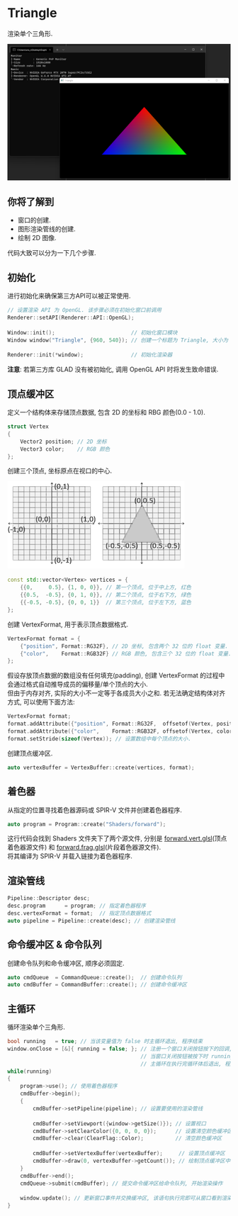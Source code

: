 # Triangle

渲染单个三角形.  

<p align="center"><img src="Assets/screenshot.png"/></p>

## 你将了解到

- 窗口的创建.
- 图形渲染管线的创建.
- 绘制 2D 图像.

代码大致可以分为一下几个步骤.  

## 初始化

进行初始化来确保第三方API可以被正常使用.  

```cpp
// 设置渲染 API 为 OpenGL. 该步骤必须在初始化窗口前调用
Renderer::setAPI(Renderer::API::OpenGL);

Window::init();                        // 初始化窗口模块
Window window("Triangle", {960, 540}); // 创建一个标题为 Triangle, 大小为 960x540 像素的窗口

Renderer::init(*window);               // 初始化渲染器
```

**注意**: 若第三方库 GLAD 没有被初始化, 调用 OpenGL API 时将发生致命错误.  

## 顶点缓冲区

定义一个结构体来存储顶点数据, 包含 2D 的坐标和 RBG 颜色(0.0 - 1.0).  

```cpp
struct Vertex
{
    Vector2 position; // 2D 坐标
    Vector3 color;    // RGB 颜色
};
```

创建三个顶点, 坐标原点在视口的中心.  

![坐标系](Assets/coordinates.png)  

```cpp
const std::vector<Vertex> vertices = {
    {{0,     0.5}, {1, 0, 0}}, // 第一个顶点, 位于中上方, 红色
    {{0.5,  -0.5}, {0, 1, 0}}, // 第二个顶点, 位于右下方, 绿色
    {{-0.5, -0.5}, {0, 0, 1}}  // 第三个顶点, 位于左下方, 蓝色
};
```

创建 VertexFormat, 用于表示顶点数据格式.  

```cpp
VertexFormat format = {
    {"position", Format::RG32F}, // 2D 坐标, 包含两个 32 位的 float 变量.
    {"color",    Format::RGB32F} // RGB 颜色, 包含三个 32 位的 float 变量.
};
```

假设存放顶点数据的数组没有任何填充(padding), 创建 VertexFormat 的过程中会通过格式自动推导成员的偏移量/单个顶点的大小.  
但由于内存对齐, 实际的大小不一定等于各成员大小之和. 若无法确定结构体对齐方式, 可以使用下面方法:  

```cpp
VertexFormat format;
format.addAttribute({"position", Format::RG32F,  offsetof(Vertex, position)});
format.addAttribute({"color",    Format::RGB32F, offsetof(Vertex, color)});
format.setStride(sizeof(Vertex)); // 设置数组中每个顶点的大小.
```

创建顶点缓冲区.  

```cpp
auto vertexBuffer = VertexBuffer::create(vertices, format);
```

## 着色器

从指定的位置寻找着色器源码或 SPIR-V 文件并创建着色器程序.  

```cpp
auto program = Program::create("Shaders/forward");
```

这行代码会找到 Shaders 文件夹下了两个源文件, 分别是 [forward.vert.glsl](Shaders/forward.vert.glsl)(顶点着色器源文件) 和 [forward.frag.glsl](Shaders/forward.frag.glsl)(片段着色器源文件).  
将其编译为 SPIR-V 并载入链接为着色器程序.  

## 渲染管线

```cpp
Pipeline::Descriptor desc;
desc.program      = program; // 指定着色器程序
desc.vertexFormat = format;  // 指定顶点数据格式
auto pipeline = Pipeline::create(desc); // 创建渲染管线
```

## 命令缓冲区 & 命令队列

创建命令队列和命令缓冲区, 顺序必须固定.  

```cpp
auto cmdQueue  = CommandQueue::create();  // 创建命令队列
auto cmdBuffer = CommandBuffer::create(); // 创建命令缓冲区
```

## 主循环

循环渲染单个三角形.  

```cpp
bool running   = true; // 当该变量值为 false 时主循环退出, 程序结束
window.onClose = [&]{ running = false; }; // 注册一个窗口关闭按钮按下的回调,
                                          // 当窗口关闭按钮被按下时 running 的值变为 false,
                                          // 主循环在执行完循环体后退出, 程序结束
while(running)
{
    program->use(); // 使用着色器程序
    cmdBuffer->begin();
    {
        cmdBuffer->setPipeline(pipeline); // 设置要使用的渲染管线

        cmdBuffer->setViewport({window->getSize()}); // 设置视口
        cmdBuffer->setClearColor({0, 0, 0, 0});      // 设置清空颜色缓冲区的默认值为黑色
        cmdBuffer->clear(ClearFlag::Color);          // 清空颜色缓冲区

        cmdBuffer->setVertexBuffer(vertexBuffer);     // 设置顶点缓冲区
        cmdBuffer->draw(0, vertexBuffer->getCount()); // 绘制顶点缓冲区中的全部数据
    }
    cmdBuffer->end();
    cmdQueue->submit(cmdBuffer); // 提交命令缓冲区给命令队列, 开始渲染操作

    window.update(); // 更新窗口事件并交换缓冲区, 该语句执行完即可从窗口看到渲染结果
}
```
